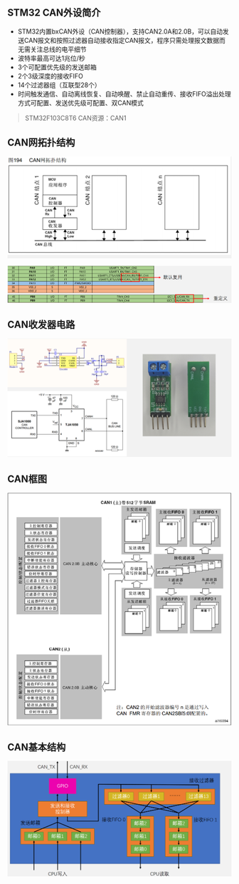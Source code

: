 ## STM32 CAN外设简介

- STM32内置bxCAN外设（CAN控制器），支持CAN2.0A和2.0B，可以自动发送CAN报文和按照过滤器自动接收指定CAN报文，程序只需处理报文数据而无需关注总线的电平细节
- 波特率最高可达1兆位/秒
- 3个可配置优先级的发送邮箱
- 2个3级深度的接收FIFO
- 14个过滤器组（互联型28个）
- 时间触发通信、自动离线恢复、自动唤醒、禁止自动重传、接收FIFO溢出处理方式可配置、发送优先级可配置、双CAN模式

> STM32F103C8T6 CAN资源：CAN1

## CAN网拓扑结构

![CAN网络拓扑结构](./images/2-CAN网络拓扑结构.png)

![stm32f103c8t6CAN外设引脚](./images/2-stm32f103c8t6CAN外设引脚.png)

## CAN收发器电路

![CAN收发器电路](./images/2-CAN收发器电路.png)

## CAN框图

![CAN框图](./images/2-CAN框图.png)

## CAN基本结构

![CAN基本结构](./images/2-CAN基本结构.png)


